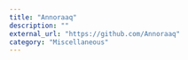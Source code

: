 ```yaml
---
title: "Annoraaq"
description: ""
external_url: "https://github.com/Annoraaq"
category: "Miscellaneous"
---
```

